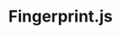 ---
codehost: https://github.com/fingerprintjs/fingerprintjs
linkedin: https://linkedin.com/company/fingerprintjs
logohandle: fingerprintjs
sort: fingerprintjs
title: Fingerprint.js
twitter: https://x.com/FingerprintJs
website: https://fingerprintjs.com/
---